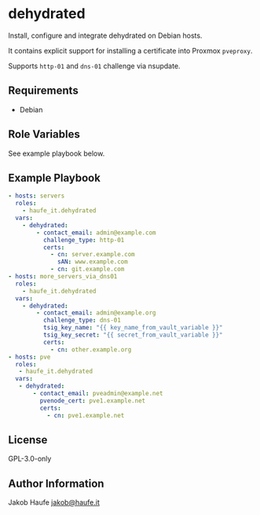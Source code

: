 dehydrated
==========

Install, configure and integrate dehydrated on Debian hosts.

It contains explicit support for installing a certificate into Proxmox `pveproxy`.

Supports `http-01` and `dns-01` challenge via nsupdate.

Requirements
------------

- Debian

Role Variables
--------------

See example playbook below.

Example Playbook
----------------

```yaml
- hosts: servers
  roles:
    - haufe_it.dehydrated
  vars:
    - dehydrated:
        - contact_email: admin@example.com
          challenge_type: http-01
          certs:
            - cn: server.example.com
              sAN: www.example.com
            - cn: git.example.com
- hosts: more_servers_via_dns01
  roles:
    - haufe_it.dehydrated
  vars:
    - dehydrated:
        - contact_email: admin@example.org
          challenge_type: dns-01
          tsig_key_name: "{{ key_name_from_vault_variable }}"
          tsig_key_secret: "{{ secret_from_vault_variable }}"
          certs:
            - cn: other.example.org
- hosts: pve
  roles:
   - haufe_it.dehydrated
  vars:
   - dehydrated:
       - contact_email: pveadmin@example.net
         pvenode_cert: pve1.example.net
         certs:
           - cn: pve1.example.net
```

License
-------

GPL-3.0-only

Author Information
------------------

Jakob Haufe <jakob@haufe.it>
